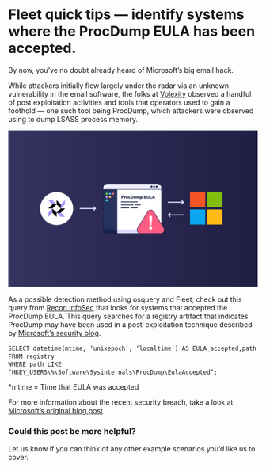 # Fleet quick tips — identify systems where the ProcDump EULA has been accepted.

By now, you’ve no doubt already heard of Microsoft’s big email hack.

While attackers initially flew largely under the radar via an unknown vulnerability in the email software, the folks at [Volexity](https://www.volexity.com/blog/2021/03/02/active-exploitation-of-microsoft-exchange-zero-day-vulnerabilities/) observed a handful of post exploitation activities and tools that operators used to gain a foothold — one such tool being ProcDump, which attackers were observed using to dump LSASS process memory.

![Identify systems where the ProcDump EULA has been accepted with Fleet](../website/assets/images/articles/fleet-quick-tips-querying-procdump-eula-has-been-accepted-cover-700x440@2x.png)

As a possible detection method using osquery and Fleet, check out this query from [Recon InfoSec](https://rhq.reconinfosec.com/tactics/credential_access/#procdump) that looks for systems that accepted the ProcDump EULA. This query searches for a registry artifact that indicates ProcDump may have been used in a post-exploitation technique described by [Microsoft’s security blog](https://www.microsoft.com/security/blog/2021/03/02/hafnium-targeting-exchange-servers/).

```
SELECT datetime(mtime, ‘unixepoch’, ‘localtime’) AS EULA_accepted,path
FROM registry
WHERE path LIKE ‘HKEY_USERS\%\Software\Sysinternals\ProcDump\EulaAccepted’;
```

\*mtime = Time that EULA was accepted

For more information about the recent security breach, take a look at [Microsoft’s original blog post](https://www.microsoft.com/security/blog/2021/03/02/hafnium-targeting-exchange-servers/).

### Could this post be more helpful?
Let us know if you can think of any other example scenarios you’d like us to cover.

<meta name="category" value="guides">
<meta name="authorGitHubUsername" value="mike-j-thomas">
<meta name="authorFullName" value="Mike Thomas">
<meta name="publishedOn" value="2021-05-11">
<meta name="articleTitle" value="Fleet quick tips — identify systems where the ProcDump EULA has been accepted">
<meta name="articleImageUrl" value="../website/assets/images/articles/fleet-quick-tips-querying-procdump-eula-has-been-accepted-cover-700x440@2x.png">
